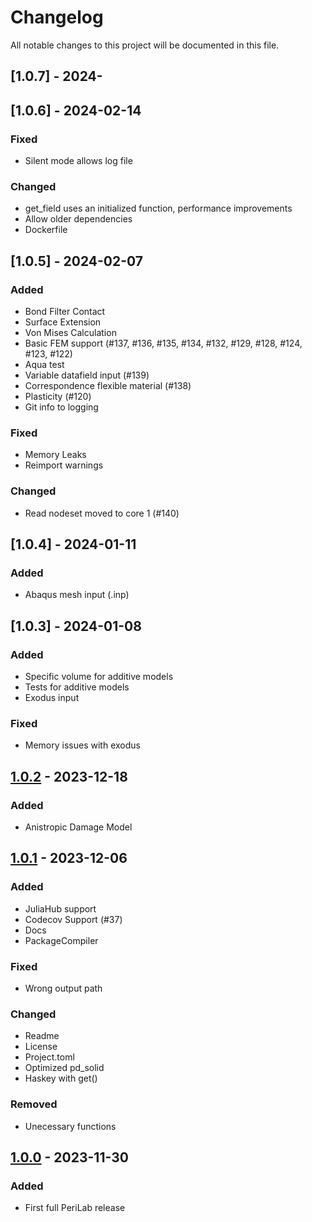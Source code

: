 <!--
SPDX-FileCopyrightText: 2023 Christian Willberg <christian.willberg@dlr.de>, Jan-Timo Hesse <jan-timo.hesse@dlr.de>

SPDX-License-Identifier: BSD-3-Clause
-->

# Changelog

All notable changes to this project will be documented in this file.

## [1.0.7] - 2024-

## [1.0.6] - 2024-02-14

### Fixed

- Silent mode allows log file

### Changed

- get_field uses an initialized function, performance improvements
- Allow older dependencies
- Dockerfile

## [1.0.5] - 2024-02-07

### Added

- Bond Filter Contact
- Surface Extension
- Von Mises Calculation
- Basic FEM support (#137, #136, #135, #134, #132, #129, #128, #124, #123, #122)
- Aqua test
- Variable datafield input (#139)
- Correspondence flexible material (#138)
- Plasticity (#120)
- Git info to logging

### Fixed

- Memory Leaks
- Reimport warnings

### Changed

- Read nodeset moved to core 1 (#140)

## [1.0.4] - 2024-01-11

### Added

- Abaqus mesh input (.inp)

## [1.0.3] - 2024-01-08

### Added

- Specific volume for additive models
- Tests for additive models
- Exodus input

### Fixed

- Memory issues with exodus

## [1.0.2] - 2023-12-18

### Added

- Anistropic Damage Model

## [1.0.1] - 2023-12-06

### Added

- JuliaHub support
- Codecov Support (#37)
- Docs
- PackageCompiler

### Fixed

- Wrong output path

### Changed

- Readme
- License
- Project.toml
- Optimized pd_solid
- Haskey with get()

### Removed

- Unecessary functions

## [1.0.0] - 2023-11-30

### Added

- First full PeriLab release

[1.0.2]: https://gitlab.com/dlr-perihub/PeriLab.jl/-/compare/v1.0.1...v1.0.2
[1.0.1]: https://gitlab.com/dlr-perihub/PeriLab.jl/-/compare/v1.0.0...v1.0.1
[1.0.0]: https://gitlab.com/dlr-perihub/PeriLab.jl/-/tags/v1.0.0
